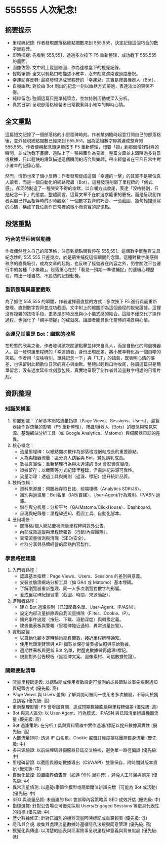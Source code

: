 # 555555 人次紀念!

## 摘要提示
- 里程碑紀錄: 作者發現部落格總點閱數來到 555,555，決定記錄這個巧合的數字里程碑。
- 即時捕捉: 先看到 555,551，透過多次按下 F5 重新整理，成功截下 555,555 的畫面。
- 圖像佐證: 文中附上截圖縮圖，作為達標當下的視覺記錄。
- 輕鬆筆調: 全文以輕鬆口吻描述小確幸，沒有刻意渲染或過度慶祝。
- 幸運訪客反轉: 最終發現達成里程碑的「幸運兒」其實是爬蟲機器人（Bot）。
- 自嘲幽默: 對於由 Bot 刷出的紀念一刻以幽默方式帶過，表達淡淡的哭笑不得。
- 純粹留念: 強調這篇只是單純留念，並無特別活動或深入分析。
- 真實日常: 呈現部落格經營者日常觀察與小確幸的即時心情。

## 全文重點
這篇短文記錄了一個部落格的小里程碑時刻。作者某刻臨時起意打開自己的部落格後，意外發現總點閱數已經來到 555,551。因為這組數字即將連成整齊的 555,555，作者便興起念頭連續按下 F5 重新整理，想要「抓」到那個恰好對齊的瞬間，並成功截下畫面，還貼上了一張縮圖作為見證。整篇文章並未鋪陳過多背景或數據，只以輕快的語氣描述這個瞬間的巧合與樂趣，帶出經營者在平凡日常中對小確幸的記錄心情。

然而，情節也來了個小反轉：作者發現促成這個「幸運的一擊」的其實不是哪位真人讀者，而是一個自動化的網路爬蟲（Bot）。這種發現削弱了里程碑的「儀式感」，卻同時制造了一種哭笑不得的幽默，以自嘲方式收尾，表達「沒啥特別，只是紀念一下」的態度。整體而言，這篇文章不在於追求隆重的慶祝，而是呈現創作者與自己作品相伴時的即時觀察：一個數字對齊的巧合、一張截圖、幾句輕描淡寫的心情，構成了數位創作日常裡的微小而真實的記憶點。

## 段落重點
### 巧合的里程碑與動機
作者偶然登入自己的部落格，注意到總點閱數停在 555,551。這個數字離整齊又具紀念性的 555,555 只差幾次，於是萌生捕捉這個瞬間的念頭。這種對數字美感與秩序的直覺吸引，成為文章的起點，也反映了經營者在內容之外，仍會關注平台運行中的各種「小樂趣」。段落重心在於「看見—預期—準備捕捉」的連續心理歷程，帶出一種自然、不設防的記錄動機。

### 重新整理與畫面截取
為了抓住 555,555 的瞬間，作者選擇最直接的方式：多次按下 F5 進行頁面重新整理，直到數字對齊並成功截圖。文中附上的縮圖即為這個過程的視覺證據。這裡沒有複雜的技術手段，更多是即時反應與小小儀式感的結合。這段不僅交代了操作過程，也強化了「親手捕捉」的成就感，讓讀者能具象化當時的場景與心情。

### 幸運兒其實是 Bot：幽默的收尾
在短暫的欣喜之後，作者發現該次關鍵點擊並非來自真人，而是自動化的爬蟲機器人。這一發現讓里程碑的「幸運讀者」身份出現反差，將小確幸轉化為一個自嘲的笑點。作者用「沒啥特別，單純記念一下」與「T_T」的語氣，既表明心情的落差，也保留對此類數位日常的寬心與幽默。整體以輕鬆口吻收尾，強調這篇只是簡單留念，沒有過度延伸或刻意包裝，真實地呈現了創作者與流量數字相處的日常片刻。

## 資訊整理

### 知識架構圖
1. 前置知識：了解基本網站流量指標（Page Views、Sessions、Users）、瀏覽器操作對流量的影響（F5 重新整理）、爬蟲/機器人（Bots）的概念與常見來源、基礎網站分析工具（如 Google Analytics、Matomo）與伺服器日誌的差異。
2. 核心概念：
   - 流量里程碑：以總點閱次數作為部落格或網站成長的重要節點。
   - 人為與機器流量：區分真人訪客與 Bot，避免誤判成長。
   - 數據真實性：重新整理行為與未過濾的 Bot 會影響真實度。
   - 證據留存：以截圖等方式紀錄里程碑，但需註記來源可靠性。
   - 流量治理：透過工具與規則（過濾、標記）提升統計品質。
3. 技術依賴：
   - 資料來源層：伺服器存取日誌、前端埋碼（Analytics SDK/JS）。
   - 識別與過濾層：Bot名單（IAB/自建）、User-Agent/行為規則、IP/ASN 過濾。
   - 儲存與分析層：分析平台（GA/Matomo/ClickHouse）、Dashboard。
   - 呈現與紀錄層：里程碑通知、截圖工具、自動化腳本。
4. 應用場景：
   - 部落格/個人網站慶祝流量里程碑與對外公告。
   - 內部成效追蹤與里程碑報告（行銷/內容團隊）。
   - 異常流量偵測與清理（SEO/安全）。
   - 社群分享與品牌經營的節點內容製作。

### 學習路徑建議
1. 入門者路徑：
   - 認識基本指標：Page Views、Users、Sessions 的差別與意義。
   - 安裝並驗證網站分析工具（如 GA4 或 Matomo）基本埋碼。
   - 了解瀏覽器重新整理、同一人多次瀏覽對數字的影響。
   - 養成里程碑紀錄習慣（截圖、時間、來源簡記）。
2. 進階者路徑：
   - 建立 Bot 過濾規則（已知爬蟲名單、User-Agent、IP/ASN）。
   - 設定內部流量排除與自我流量排除（Filter、Cookie、IP）。
   - 擴充事件追蹤（按鈕、下載、滾動深度）與轉換定義。
   - 建置儀表板與警報（里程碑臨近通知、異常流量告警）。
3. 實戰路徑：
   - 以自動化腳本定時輪詢總頁閱數，接近里程碑時通知。
   - 使用無頭瀏覽器與 API 擷取並保存儀表板快照與原始數據。
   - 週期性審核與更新 Bot 名單，對歷史數據做再處理/標記。
   - 規劃對外公告模板（里程碑文案、圖像素材、可信數據佐證）。

### 關鍵要點清單
- 流量里程碑定義: 以總點閱或使用者數設定可量測的成長節點並事先規劃通知與紀錄方式 (優先級: 高)
- Page Views 與 Users 差異: 了解頁閱可被同一使用者多次觸發，不等同於獨立訪客 (優先級: 高)
- 重新整理影響: F5 會增加頁閱，造成短期數據膨脹與里程碑偏差 (優先級: 高)
- Bot 與真人區分: 以 User-Agent、行為模式、IP/ASN 與已知清單辨識機器流量 (優先級: 高)
- Bot 過濾策略: 在分析工具與資料管線中實作過濾/標記以提升數據真實性 (優先級: 高)
- 內部流量排除: 透過 IP 白名單、Cookie 或自訂維度排除團隊自身流量 (優先級: 中)
- 多來源驗證: 以前端埋碼與伺服器日誌交叉檢核，避免單一路徑偏誤 (優先級: 中)
- 里程碑留證: 以截圖與原始數據導出（CSV/API）雙重保存，附時間與版本資訊 (優先級: 中)
- 自動化監控: 設置臨界值告警（如達 99% 里程碑），避免人工盯盤與誤差 (優先級: 中)
- 異常流量偵測: 以趨勢/季節性模型或簡單閾值辨識突增（可能為 Bot 或活動） (優先級: 中)
- SEO 與流量品質: 未過濾的 Bot 會誤導內容策略與 SEO 成效評估 (優先級: 中)
- 指標選擇: 針對公告場合可優先採用 Users/Engaged Sessions 等更具代表性的指標 (優先級: 中)
- 歷史數據修正: 針對已識別的機器流量回溯標記或重算報表 (優先級: 低)
- 隱私與合規: 收集與處理流量數據時遵循隱私法規與同意管理 (優先級: 高)
- 視覺化與傳達: 以清楚的圖表與簡潔敘事呈現里程碑意義與背景假設 (優先級: 低)